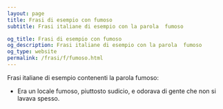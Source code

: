 ```yaml
---
layout: page
title: Frasi di esempio con fumoso 
subtitle: Frasi italiane di esempio con la parola  fumoso

og_title: Frasi di esempio con fumoso 
og_description: Frasi italiane di esempio con la parola  fumoso
og_type: website
permalink: /frasi/f/fumoso.html
---
```


Frasi italiane di esempio contenenti la parola fumoso:


- Era un locale fumoso, piuttosto sudicio, e odorava di gente che non si lavava spesso.
